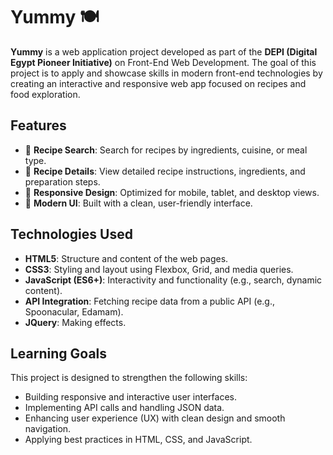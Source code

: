 ﻿
# Yummy 🍽️

**Yummy** is a web application project developed as part of the **DEPI (Digital Egypt Pioneer Initiative)** on Front-End Web Development. The goal of this project is to apply and showcase skills in modern front-end technologies by creating an interactive and responsive web app focused on recipes and food exploration.

## Features

-   🥗 **Recipe Search**: Search for recipes by ingredients, cuisine, or meal type.
-   🍕 **Recipe Details**: View detailed recipe instructions, ingredients, and preparation steps.
-   📱 **Responsive Design**: Optimized for mobile, tablet, and desktop views.
-   🎨 **Modern UI**: Built with a clean, user-friendly interface.

## Technologies Used

-   **HTML5**: Structure and content of the web pages.
-   **CSS3**: Styling and layout using Flexbox, Grid, and media queries.
-   **JavaScript (ES6+)**: Interactivity and functionality (e.g., search, dynamic content).
-   **API Integration**: Fetching recipe data from a public API (e.g., Spoonacular, Edamam).
-   **JQuery**: Making effects.

## Learning Goals

This project is designed to strengthen the following skills:

-   Building responsive and interactive user interfaces.
-   Implementing API calls and handling JSON data.
-   Enhancing user experience (UX) with clean design and smooth navigation.
-   Applying best practices in HTML, CSS, and JavaScript.

